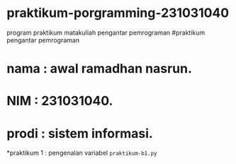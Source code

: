 # praktikum-porgramming-231031040
program praktikum matakuliah pengantar pemrograman
#praktikum pengantar pemrograman
<h1> nama : awal ramadhan nasrun. </h1>
<h1> NIM : 231031040. </h1>
<h1> prodi : sistem informasi. </h1>

*praktikum 1 : pengenalan variabel `praktikum-b1.py`
